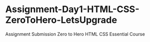 # Assignment-Day1-HTML-CSS-ZeroToHero-LetsUpgrade
Assignment Submission Zero to Hero HTML CSS Essential Course
